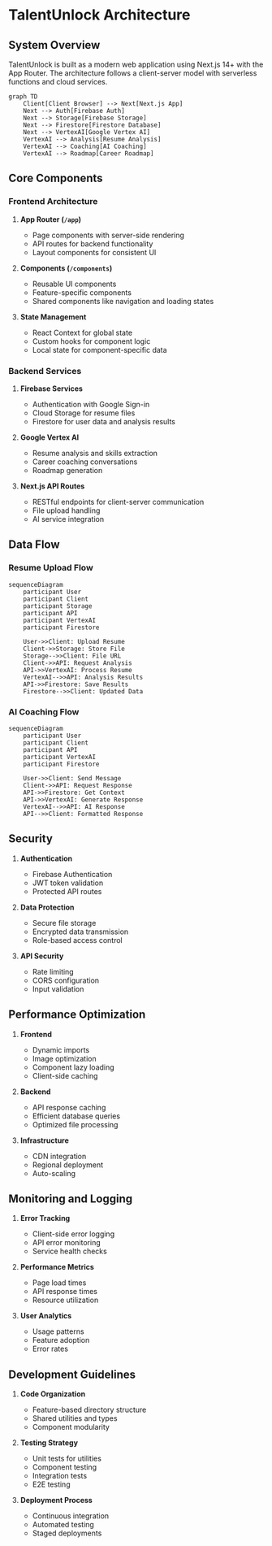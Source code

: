 # TalentUnlock Architecture

## System Overview

TalentUnlock is built as a modern web application using Next.js 14+ with the App Router. The architecture follows a client-server model with serverless functions and cloud services.

```mermaid
graph TD
    Client[Client Browser] --> Next[Next.js App]
    Next --> Auth[Firebase Auth]
    Next --> Storage[Firebase Storage]
    Next --> Firestore[Firestore Database]
    Next --> VertexAI[Google Vertex AI]
    VertexAI --> Analysis[Resume Analysis]
    VertexAI --> Coaching[AI Coaching]
    VertexAI --> Roadmap[Career Roadmap]
```

## Core Components

### Frontend Architecture

1. **App Router (`/app`)**
   - Page components with server-side rendering
   - API routes for backend functionality
   - Layout components for consistent UI

2. **Components (`/components`)**
   - Reusable UI components
   - Feature-specific components
   - Shared components like navigation and loading states

3. **State Management**
   - React Context for global state
   - Custom hooks for component logic
   - Local state for component-specific data

### Backend Services

1. **Firebase Services**
   - Authentication with Google Sign-in
   - Cloud Storage for resume files
   - Firestore for user data and analysis results

2. **Google Vertex AI**
   - Resume analysis and skills extraction
   - Career coaching conversations
   - Roadmap generation

3. **Next.js API Routes**
   - RESTful endpoints for client-server communication
   - File upload handling
   - AI service integration

## Data Flow

### Resume Upload Flow
```mermaid
sequenceDiagram
    participant User
    participant Client
    participant Storage
    participant API
    participant VertexAI
    participant Firestore

    User->>Client: Upload Resume
    Client->>Storage: Store File
    Storage-->>Client: File URL
    Client->>API: Request Analysis
    API->>VertexAI: Process Resume
    VertexAI-->>API: Analysis Results
    API->>Firestore: Save Results
    Firestore-->>Client: Updated Data
```

### AI Coaching Flow
```mermaid
sequenceDiagram
    participant User
    participant Client
    participant API
    participant VertexAI
    participant Firestore

    User->>Client: Send Message
    Client->>API: Request Response
    API->>Firestore: Get Context
    API->>VertexAI: Generate Response
    VertexAI-->>API: AI Response
    API-->>Client: Formatted Response
```

## Security

1. **Authentication**
   - Firebase Authentication
   - JWT token validation
   - Protected API routes

2. **Data Protection**
   - Secure file storage
   - Encrypted data transmission
   - Role-based access control

3. **API Security**
   - Rate limiting
   - CORS configuration
   - Input validation

## Performance Optimization

1. **Frontend**
   - Dynamic imports
   - Image optimization
   - Component lazy loading
   - Client-side caching

2. **Backend**
   - API response caching
   - Efficient database queries
   - Optimized file processing

3. **Infrastructure**
   - CDN integration
   - Regional deployment
   - Auto-scaling

## Monitoring and Logging

1. **Error Tracking**
   - Client-side error logging
   - API error monitoring
   - Service health checks

2. **Performance Metrics**
   - Page load times
   - API response times
   - Resource utilization

3. **User Analytics**
   - Usage patterns
   - Feature adoption
   - Error rates

## Development Guidelines

1. **Code Organization**
   - Feature-based directory structure
   - Shared utilities and types
   - Component modularity

2. **Testing Strategy**
   - Unit tests for utilities
   - Component testing
   - Integration tests
   - E2E testing

3. **Deployment Process**
   - Continuous integration
   - Automated testing
   - Staged deployments 